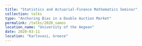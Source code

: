 ```yaml
---
title: "Statistics and Actuarial-Finance Mathematics Seminar"
collection: talks
type: "Anchoring Bias in a Double Auction Market"
permalink: /talks/2020_samos
location_name: "University of the Aegean"
date: 2020-03-11
location: "Karlovasi, Greece"
---
```


